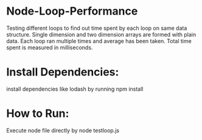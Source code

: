 # Node-Loop-Performance
Testing different loops to find out time spent by each loop on same data structure. Single dimension and two dimension arrays are formed with plain data. Each loop ran multiple times and average has been taken. Total time spent is measured in milliseconds.

# Install Dependencies:
install dependencies like lodash by running npm install

# How to Run:
Execute node file directly by node testloop.js
